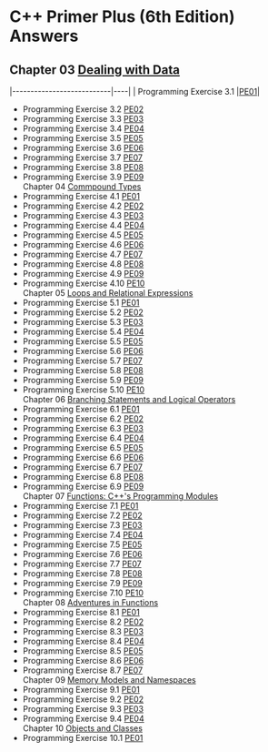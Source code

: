 # C++ Primer Plus (6th Edition) Answers

## Chapter 03 [Dealing with Data](https://github.com/AdamYuWen/CPP_Primer_Plus/tree/master/Chapter03)  
|---------------------------|----|
| Programming Exercise 3.1  |[PE01](https://github.com/AdamYuWen/CPP_Primer_Plus/tree/master/Chapter03/PE01.cpp)|  
- Programming Exercise 3.2  [PE02](https://github.com/AdamYuWen/CPP_Primer_Plus/tree/master/Chapter03/PE02.cpp)  
- Programming Exercise 3.3  [PE03](https://github.com/AdamYuWen/CPP_Primer_Plus/tree/master/Chapter03/PE03.cpp)  
- Programming Exercise 3.4  [PE04](https://github.com/AdamYuWen/CPP_Primer_Plus/tree/master/Chapter03/PE04.cpp)  
- Programming Exercise 3.5  [PE05](https://github.com/AdamYuWen/CPP_Primer_Plus/tree/master/Chapter03/PE05.cpp)  
- Programming Exercise 3.6  [PE06](https://github.com/AdamYuWen/CPP_Primer_Plus/tree/master/Chapter03/PE06.cpp)  
- Programming Exercise 3.7  [PE07](https://github.com/AdamYuWen/CPP_Primer_Plus/tree/master/Chapter03/PE07.cpp)  
- Programming Exercise 3.8  [PE08](https://github.com/AdamYuWen/CPP_Primer_Plus/tree/master/Chapter03/PE08.cpp)  
- Programming Exercise 3.9  [PE09](https://github.com/AdamYuWen/CPP_Primer_Plus/tree/master/Chapter03/PE09.cpp)  
Chapter 04 [Commpound Types](https://github.com/AdamYuWen/CPP_Primer_Plus/tree/master/Chapter04)  
- Programming Exercise 4.1  [PE01](https://github.com/AdamYuWen/CPP_Primer_Plus/tree/master/Chapter04/PE01.cpp)  
- Programming Exercise 4.2  [PE02](https://github.com/AdamYuWen/CPP_Primer_Plus/tree/master/Chapter04/PE02.cpp)  
- Programming Exercise 4.3  [PE03](https://github.com/AdamYuWen/CPP_Primer_Plus/tree/master/Chapter04/PE03.cpp)  
- Programming Exercise 4.4  [PE04](https://github.com/AdamYuWen/CPP_Primer_Plus/tree/master/Chapter04/PE04.cpp)  
- Programming Exercise 4.5  [PE05](https://github.com/AdamYuWen/CPP_Primer_Plus/tree/master/Chapter04/PE05.cpp)  
- Programming Exercise 4.6  [PE06](https://github.com/AdamYuWen/CPP_Primer_Plus/tree/master/Chapter04/PE06.cpp)  
- Programming Exercise 4.7  [PE07](https://github.com/AdamYuWen/CPP_Primer_Plus/tree/master/Chapter04/PE07.cpp)  
- Programming Exercise 4.8  [PE08](https://github.com/AdamYuWen/CPP_Primer_Plus/tree/master/Chapter04/PE08.cpp)  
- Programming Exercise 4.9  [PE09](https://github.com/AdamYuWen/CPP_Primer_Plus/tree/master/Chapter04/PE09.cpp)  
- Programming Exercise 4.10 [PE10](https://github.com/AdamYuWen/CPP_Primer_Plus/tree/master/Chapter04/PE10.cpp)  
Chapter 05 [Loops and Relational Expressions](https://github.com/AdamYuWen/CPP_Primer_Plus/tree/master/Chapter05)  
- Programming Exercise 5.1  [PE01](https://github.com/AdamYuWen/CPP_Primer_Plus/tree/master/Chapter05/PE01.cpp)  
- Programming Exercise 5.2  [PE02](https://github.com/AdamYuWen/CPP_Primer_Plus/tree/master/Chapter05/PE02.cpp)  
- Programming Exercise 5.3  [PE03](https://github.com/AdamYuWen/CPP_Primer_Plus/tree/master/Chapter05/PE03.cpp)  
- Programming Exercise 5.4  [PE04](https://github.com/AdamYuWen/CPP_Primer_Plus/tree/master/Chapter05/PE04.cpp)  
- Programming Exercise 5.5  [PE05](https://github.com/AdamYuWen/CPP_Primer_Plus/tree/master/Chapter05/PE05.cpp)  
- Programming Exercise 5.6  [PE06](https://github.com/AdamYuWen/CPP_Primer_Plus/tree/master/Chapter05/PE06.cpp)  
- Programming Exercise 5.7  [PE07](https://github.com/AdamYuWen/CPP_Primer_Plus/tree/master/Chapter05/PE07.cpp)  
- Programming Exercise 5.8  [PE08](https://github.com/AdamYuWen/CPP_Primer_Plus/tree/master/Chapter05/PE08.cpp)  
- Programming Exercise 5.9  [PE09](https://github.com/AdamYuWen/CPP_Primer_Plus/tree/master/Chapter05/PE09.cpp)  
- Programming Exercise 5.10 [PE10](https://github.com/AdamYuWen/CPP_Primer_Plus/tree/master/Chapter05/PE10.cpp)  
Chapter 06 [Branching Statements and Logical Operators](https://github.com/AdamYuWen/CPP_Primer_Plus/tree/master/Chapter06)  
- Programming Exercise 6.1  [PE01](https://github.com/AdamYuWen/CPP_Primer_Plus/tree/master/Chapter06/PE01.cpp)  
- Programming Exercise 6.2  [PE02](https://github.com/AdamYuWen/CPP_Primer_Plus/tree/master/Chapter06/PE02.cpp)  
- Programming Exercise 6.3  [PE03](https://github.com/AdamYuWen/CPP_Primer_Plus/tree/master/Chapter06/PE03.cpp)  
- Programming Exercise 6.4  [PE04](https://github.com/AdamYuWen/CPP_Primer_Plus/tree/master/Chapter06/PE04.cpp)  
- Programming Exercise 6.5  [PE05](https://github.com/AdamYuWen/CPP_Primer_Plus/tree/master/Chapter06/PE05.cpp)  
- Programming Exercise 6.6  [PE06](https://github.com/AdamYuWen/CPP_Primer_Plus/tree/master/Chapter06/PE06.cpp)  
- Programming Exercise 6.7  [PE07](https://github.com/AdamYuWen/CPP_Primer_Plus/tree/master/Chapter06/PE07.cpp)  
- Programming Exercise 6.8  [PE08](https://github.com/AdamYuWen/CPP_Primer_Plus/tree/master/Chapter06/PE08.cpp)  
- Programming Exercise 6.9  [PE09](https://github.com/AdamYuWen/CPP_Primer_Plus/tree/master/Chapter06/PE09.cpp)  
Chapter 07 [Functions: C++'s Programming Modules](https://github.com/AdamYuWen/CPP_Primer_Plus/tree/master/Chapter07)  
- Programming Exercise 7.1  [PE01](https://github.com/AdamYuWen/CPP_Primer_Plus/tree/master/Chapter07/PE01.cpp)  
- Programming Exercise 7.2  [PE02](https://github.com/AdamYuWen/CPP_Primer_Plus/tree/master/Chapter07/PE02.cpp)  
- Programming Exercise 7.3  [PE03](https://github.com/AdamYuWen/CPP_Primer_Plus/tree/master/Chapter07/PE03.cpp)  
- Programming Exercise 7.4  [PE04](https://github.com/AdamYuWen/CPP_Primer_Plus/tree/master/Chapter07/PE04.cpp)  
- Programming Exercise 7.5  [PE05](https://github.com/AdamYuWen/CPP_Primer_Plus/tree/master/Chapter07/PE05.cpp)  
- Programming Exercise 7.6  [PE06](https://github.com/AdamYuWen/CPP_Primer_Plus/tree/master/Chapter07/PE06.cpp)  
- Programming Exercise 7.7  [PE07](https://github.com/AdamYuWen/CPP_Primer_Plus/tree/master/Chapter07/PE07.cpp)  
- Programming Exercise 7.8  [PE08](https://github.com/AdamYuWen/CPP_Primer_Plus/tree/master/Chapter07/PE08.cpp)  
- Programming Exercise 7.9  [PE09](https://github.com/AdamYuWen/CPP_Primer_Plus/tree/master/Chapter07/PE09.cpp)  
- Programming Exercise 7.10 [PE10](https://github.com/AdamYuWen/CPP_Primer_Plus/tree/master/Chapter07/PE10.cpp)  
Chapter 08 [Adventures in Functions](https://github.com/AdamYuWen/CPP_Primer_Plus/tree/master/Chapter08)  
- Programming Exercise 8.1  [PE01](https://github.com/AdamYuWen/CPP_Primer_Plus/tree/master/Chapter08/PE01.cpp)  
- Programming Exercise 8.2  [PE02](https://github.com/AdamYuWen/CPP_Primer_Plus/tree/master/Chapter08/PE02.cpp)  
- Programming Exercise 8.3  [PE03](https://github.com/AdamYuWen/CPP_Primer_Plus/tree/master/Chapter08/PE03.cpp)  
- Programming Exercise 8.4  [PE04](https://github.com/AdamYuWen/CPP_Primer_Plus/tree/master/Chapter08/PE04.cpp)  
- Programming Exercise 8.5  [PE05](https://github.com/AdamYuWen/CPP_Primer_Plus/tree/master/Chapter08/PE05.cpp)  
- Programming Exercise 8.6  [PE06](https://github.com/AdamYuWen/CPP_Primer_Plus/tree/master/Chapter08/PE06.cpp)  
- Programming Exercise 8.7  [PE07](https://github.com/AdamYuWen/CPP_Primer_Plus/tree/master/Chapter08/PE07.cpp)  
Chapter 09 [Memory Models and Namespaces](https://github.com/AdamYuWen/CPP_Primer_Plus/tree/master/Chapter09)  
- Programming Exercise 9.1  [PE01](https://github.com/AdamYuWen/CPP_Primer_Plus/tree/master/Chapter09/PE01)  
- Programming Exercise 9.2  [PE02](https://github.com/AdamYuWen/CPP_Primer_Plus/tree/master/Chapter09/PE02)  
- Programming Exercise 9.3  [PE03](https://github.com/AdamYuWen/CPP_Primer_Plus/tree/master/Chapter09/PE03)  
- Programming Exercise 9.4  [PE04](https://github.com/AdamYuWen/CPP_Primer_Plus/tree/master/Chapter09/PE04)  
Chapter 10 [Objects and Classes](https://github.com/AdamYuWen/CPP_Primer_Plus/tree/master/Chapter10)  
- Programming Exercise 10.1 [PE01](https://github.com/AdamYuWen/CPP_Primer_Plus/tree/master/Chapter10/PE01)  